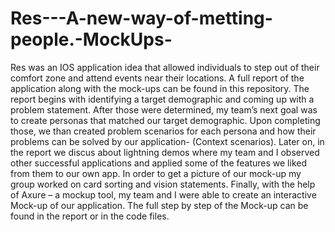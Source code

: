 # Res---A-new-way-of-metting-people.-MockUps-
Res was an IOS application idea that allowed individuals to step out of their comfort zone and attend events near their locations. A full report of the application along with the mock-ups can be found in this repository. The report begins with identifying a target demographic and coming up with a problem statement. After those were determined, my team’s next goal was to create personas that matched our target demographic. Upon completing those, we than created problem scenarios for each persona and how their problems can be solved by our application- (Context scenarios). Later on, in the report we discus about lightning demos where my team and I observed other successful applications and applied some of the features we liked from them to our own app. In order to get a picture of our mock-up my group worked on card sorting and vision statements. Finally, with the help of Axure – a mockup tool, my team and I were able to create an interactive Mock-up of our application. The full step by step of the Mock-up can be found in the report or in the code files. 

